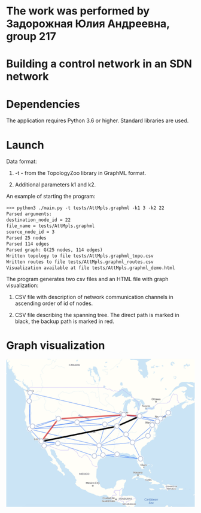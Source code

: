 # The work was performed by Задорожная Юлия Андреевна, group 217

# Building a control network in an SDN network

# Dependencies
The application requires Python 3.6 or higher.
Standard libraries are used.

# Launch
Data format:

1) -t <topology file name> - from the TopologyZoo library in GraphML format.

2) Additional parameters k1 and k2.

An example of starting the program:

```
>>> python3 ./main.py -t tests/AttMpls.graphml -k1 3 -k2 22
Parsed arguments:
destination_node_id = 22
file_name = tests/AttMpls.graphml
source_node_id = 3
Parsed 25 nodes
Parsed 114 edges
Parsed graph: G(25 nodes, 114 edges)
Written topology to file tests/AttMpls.graphml_topo.csv
Written routes to file tests/AttMpls.graphml_routes.csv
Visualization available at file tests/AttMpls.graphml_demo.html
```

The program generates two csv files and an HTML file with graph visualization:

1) CSV file with description of network communication channels in ascending order of id of nodes.

2) CSV file describing the spanning tree.
The direct path is marked in black, the backup path is marked in red.

# Graph visualization
![alt text](image/graph.png "www.topology-zoo.org, ATT North America")